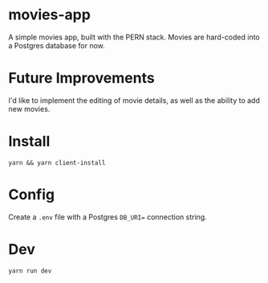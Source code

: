 # movies-app

A simple movies app, built with the PERN stack. Movies are hard-coded into a Postgres database for now.

# Future Improvements

I'd like to implement the editing of movie details, as well as the ability to add new movies.

# Install

`yarn && yarn client-install`

# Config

Create a `.env` file with a Postgres `DB_URI=` connection string.

# Dev

`yarn run dev`

